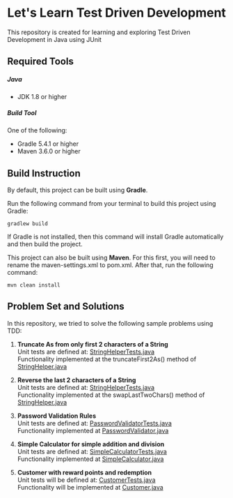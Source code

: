 # Let's Learn Test Driven Development
This repository is created for learning and exploring Test Driven Development in Java using JUnit

## Required Tools
##### Java
* JDK 1.8 or higher
##### Build Tool
One of the following:
* Gradle 5.4.1 or higher  
* Maven 3.6.0 or higher

## Build Instruction
By default, this project can be built using **Gradle**. 

Run the following command from your terminal to build this project using Gradle:

`gradlew build`

If Gradle is not installed, then this command will install Gradle automatically and 
then build the project.

This project can also be built using **Maven**. For this first, you will need to 
rename the maven-settings.xml to pom.xml. After that, run the following command:

`mvn clean install`

## Problem Set and Solutions
In this repository, we tried to solve the following sample problems using TDD:

1. **Truncate As from only first 2 characters of a String** \
   Unit tests are defined at: [StringHelperTests.java](src/test/java/com/cefalo/tdd/StringHelperTests.java)  \
   Functionality implemented at the truncateFirst2As() method of [StringHelper.java](src/main/java/com/cefalo/tdd/StringHelper.java)

2. **Reverse the last 2 characters of a String** \
   Unit tests are defined at: [StringHelperTests.java](src/test/java/com/cefalo/tdd/StringHelperTests.java)  \
   Functionality implemented at the swapLastTwoChars() method of [StringHelper.java](src/main/java/com/cefalo/tdd/StringHelper.java)
   
3. **Password Validation Rules** \
   Unit tests are defined at: [PasswordValidatorTests.java](src/test/java/com/cefalo/tdd/PasswordValidatorTests.java)  \
   Functionality implemented at [PasswordValidator.java](src/main/java/com/cefalo/tdd/PasswordValidator.java)
   
4. **Simple Calculator for simple addition and division** \
   Unit tests are defined at: [SimpleCalculatorTests.java](src/test/java/com/cefalo/tdd/SimpleCalculatorTests.java)  \
   Functionality implemented at [SimpleCalculator.java](src/main/java/com/cefalo/tdd/SimpleCalculator.java)
   
5. **Customer with reward points and redemption** \
   Unit tests will be defined at: [CustomerTests.java](src/test/java/com/cefalo/tdd/CustomerTests.java)  \
   Functionality will be implemented at [Customer.java](src/main/java/com/cefalo/tdd/Customer.java)    